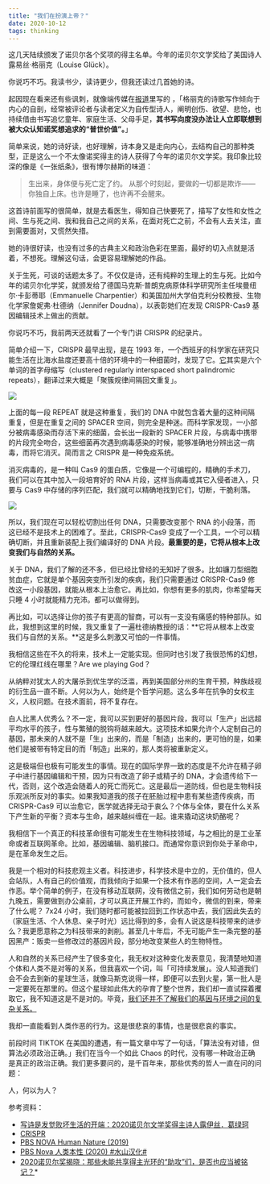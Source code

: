 ```yaml
---
title: "我们在扮演上帝？"
date: 2020-10-12
tags: thinking
---
```


这几天陆续颁发了诺贝尔各个奖项的得主名单。今年的诺贝尔文学奖给了美国诗人露易丝·格丽克（Louise Glück）。

你说巧不巧。我读书少，读诗更少，但我还读过几首她的诗。

起因现在看来还有些讽刺，就像端传媒在[报道](https://theinitium.com/article/20201010-culture-nobel-louise-gluck/)里写的 ，「格丽克的诗歌写作倾向于内心的自剖，经常被评论者与读者定义为自传型诗人，阐明创伤、欲望、悲怆，也持续借由书写追忆童年、家庭生活、父母手足，**其书写向度没办法让人立即联想到被大众认知诺奖想追求的“普世价值”。**」

简单来说，她的诗好读，也好理解，诗本身又是走向内心，去结构自己的那种类型，正是这么一个不太像诺奖得主的诗人获得了今年的诺贝尔文学奖。我印象比较深的像是《一张纸条》，很有博尔赫斯的味道：

> 生出来，身体便与死亡定了约。
> 从那个时刻起，要做的一切都是欺诈——
> 你独自上床。也许是睡了，也许再不会醒来。

这首诗前面写的很简单，就是去看医生，得知自己快要死了，描写了女性和女性之间、生与死之间、我和我自己之间的关系，在面对死亡之前，不会有人去关注，直到需要面对，又慌然失措。

她的诗很好读，也没有过多的古典主义和政治色彩在里面，最好的切入点就是活着，不想死。理解这句话，会更容易理解她的作品。

关于生死，可谈的话题太多了。不仅仅是诗，还有纯粹的生理上的生与死。比如今年的诺贝尔化学奖，就颁发给了德国马克斯·普朗克病原体科学研究所主任埃曼纽尔·卡彭蒂耶（Emmanuelle Charpentier）和美国加州大学伯克利分校教授、生物化学家詹妮弗·杜德纳（Jennifer Doudna），以表彰她们在发现 CRISPR-Cas9 基因编辑技术上做出的贡献。

你说巧不巧，我前两天还就看了一个专门讲 CRISPR 的纪录片。

简单介绍一下，CRISPR 最早出现，是在 1993 年，一个西班牙的科学家在研究只能生活在比海水盐度还要高十倍的环境中的一种细菌时，发现了它。[它](https://en.wikipedia.org/wiki/CRISPR)其实是六个单词的首字母缩写（clustered regularly interspaced short palindromic repeats），翻译过来大概是「聚簇规律间隔回文重复」。

![](https://static.elizen.me/img/2020-10-12-DraggedImage.jpg)

上面的每一段 REPEAT 就是这种重复，我们的 DNA 中就包含着大量的这种间隔重复，但是在重复之间的 SPACER 空间，则完全是种迷。而科学家发现，一小部分被病毒感染而存活下来的细菌，会长出一段新的 SPACER 片段，与病毒中携带的片段完全吻合，这些细菌再次遇到病毒感染的时候，能够准确地分辨出这一病毒，而将它消灭。简而言之 CRISPR 是一种免疫系统。

消灭病毒的，是一种叫 Cas9 的蛋白质，它像是一个可编程的，精确的手术刀，我们可以在其中加入一段培育好的 RNA 片段，这样当病毒或其它入侵者进入，只要与 Cas9 中存储的序列匹配，我们就可以精确地找到它们，切断，干脆利落。

![](https://static.elizen.me/img/2020-10-12-043117.jpg)

所以，我们现在可以轻松切割出任何 DNA，只需要改变那个 RNA 的小段落，而这已经不是技术上的困难了。至此，CRISPR-Cas9 变成了一个工具，一个可以精确切断，并且重新装配上我们编译好的 DNA 片段。**最重要的是，它将从根本上改变我们与自然的关系。**

关于 DNA，我们了解的还不多，但已经比曾经的无知好了很多。比如镰刀型细胞贫血症，它就是单个基因突变所引发的疾病，我们只需要通过 CRISPR-Cas9 修改这一小段基因，就能从根本上治愈它。再比如，你想有更多的肌肉，你希望每天只睡 4 小时就能精力充沛。都可以做得到。

再比如，可以选择让你的孩子有更高的智商，可以有一支没有痛感的特种部队。如此，我想到这里的时候，我又重复了一遍杜德纳教授的话：**它将从根本上改变我们与自然的关系。**这是多么刺激又可怕的一件事情。

我相信这些在不久的将来，技术上一定能实现。但同时也引发了我很恐怖的幻想，它的伦理红线在哪里？Are we playing God？

从纳粹对犹太人的大屠杀到优生学的泛滥，再到美国部分州的生育干预，种族歧视的衍生品一直不断。人何以为人，始终是个哲学问题。这么多年在抗争的女权主义，人权问题。在技术面前，将不复存在。

白人比黑人优秀么？不一定，我可以买到更好的基因片段，我可以「生产」出远超平均水平的孩子，性与繁殖的脱钩将越来越大。这项技术如果允许个人定制自己的基因，那未来的人就不是「生」出来的，而是「制造」出来的，更可怕的是，如果他们是被带有特定目的而「制造」出来的，那人类将被重新定义。

这是极端但也极有可能发生的事情。现在的国际学界一致的态度是不允许在精子卵子中进行基因编辑和干预，因为只有改造了卵子或精子的 DNA，才会遗传给下一代，否则，这个改造会随着人的死亡而死亡。这是最后一道防线，但也是生物科技乐观派所反对的事实。如果我知道我的孩子在胚胎过程中患有某些遗传疾病，而 CRISPR-Cas9 可以治愈它，医学就选择无动于衷么？个体与全体，要在什么关系下产生新的平衡？资本与生命，越来越纠缠在一起。谁来撬动这块奶酪呢？

我相信下一个真正的科技革命很有可能发生在生物科技领域，与之相比的是工业革命或者互联网革命。比如，基因编辑、脑机接口。而通常你意识到你处于革命中，是在革命发生之后。

我是一个相对的科技悲观主义者。科技进步，科学技术是中立的，无价值的，但人会站队，人有自己的价值观，而我倾向于如果一个技术有作恶的空间，人一定会去作恶。举个简单的例子，在没有移动互联网，没有微信之前，我们如何劳动也是朝九晚五，需要做到办公桌前，才可以真正开展工作的，而如今，微信的到来，带来了什么呢？ 7x24 小时，我们随时都可能被拉回到工作状态中去，我们因此失去的（家庭生活、个人休息、亲子时光）远比得到的多，会有人说这是科技带来的进步么？我更愿意称之为科技带来的剥削。甚至几十年后，不无可能产生一条完整的基因黑产：贩卖一些修改过的基因片段，部分地改变某些人的生物特性。

人和自然的关系已经产生了很多变化，我无权对这种变化发表意见，我清楚地知道个体和人类不是对等的关系，但我喜欢一个词，叫「可持续发展」。没人知道我们会不会去到新的星球生活，就像马斯克说得一样，即便可以去到火星，第一批人是一定要死在那里的。但这个星球如此伟大的孕育了整个世界，我们却一直试探着攫取它，我不知道这是不是对的。毕竟，[我们还并不了解我们的基因与环境之间的复杂关系。](https://www.notion.so/PBS-Nova-2020-63400d93be1b4bb39573fffaef258abf)

我却一直能看到人类作恶的行为。这是很悲哀的事情，也是很悲哀的事实。

前段时间 TIKTOK 在美国的遭遇，有一篇文章中写了一句话，「算法没有对错，但算法必须政治正确。」我们在当今一个如此 Chaos 的时代，没有哪一种政治正确是真正的政治正确。我们更多要问的，是千百年来，那些优秀的哲人一直在问的问题：

人，何以为人？

参考资料：
- [写诗是发觉败坏生活的开端：2020诺贝尔文学奖得主诗人露伊丝．葛绿珂](https://theinitium.com/article/20201010-culture-nobel-louise-gluck/)
- [CRISPR](https://en.wikipedia.org/wiki/CRISPR)
- [PBS NOVA Human Nature (2019)](https://movie.douban.com/subject/32486658/)
- [PBS Nova 人类本性 (2020) #水山汉化#](https://weibo.com/5872636712/JnjbHDl6J)
- [2020诺贝尔奖揭晓：那些未能共享得主光环的“助攻”们，是否也应当被铭记？](https://theinitium.com/roundtable/20201010-roundtable-international-Nobel-prize/)*